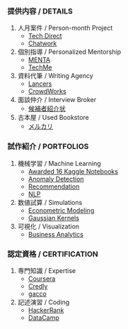 ### 提供内容 / DETAILS
1. 人月案件 / Person-month Project
    * [Tech Direct](https://techdirect.jp/users/4e98de22-680c-46e7-a6ac-6e10bc6d2f9b)
    * [Chatwork](https://www.chatwork.com/FreeAnalytics)
1. 個別指導 / Personalized Mentorship
    * [MENTA](https://menta.work/plan/15007?ref=mentor_profile)
    * [TechMe](https://techme.jp/expert/43ce202e-8b83-4b54-b8e1-c8103cf993f5)
1. 資料代筆 / Writing Agency
    * [Lancers](https://www.lancers.jp/menu/detail/1292334)
    * [CrowdWorks](https://crowdworks.jp/public/employees/5696943)
1. 面談仲介 / Interview Broker
    * [候補者紹介状](https://docs.google.com/forms/d/e/1FAIpQLSc6XFzYcY2UBKbGplD6tDiPAWw2-wgZnRl5DxQ_njkw87WYsA/viewform?usp=sharing)
1. 古本屋 / Used Bookstore
    * [メルカリ](https://jp.mercari.com/user/profile/272985491?status=on_sale)

### 試作紹介 / PORTFOLIOS
1. 機械学習 / Machine Learning
    * [Awarded 16 Kaggle Notebooks](https://github.com/Satoru-Shibata-JPN/Kaggle/blob/main/README.md)
    * [Anomaly Detection](https://github.com/Satoru-Shibata-JPN/AnomalyDetection/blob/main/README.md)
    * [Recommendation](https://github.com/Satoru-Shibata-JPN/Recommendation/blob/main/README.md)
    * [NLP](https://github.com/Satoru-Shibata-JPN/NLP/blob/main/README.md)
1. 数値試算 / Simulations
    * [Econometric Modeling](https://github.com/Satoru-Shibata-JPN/EconometricModeling/blob/main/README.md)
    * [Gaussian Kernels](https://github.com/Satoru-Shibata-JPN/GaussianKernels/blob/main/README.md)
1. 可視化 / Visualization
    * [Business Analytics](https://github.com/Satoru-Shibata-JPN/BusinessAnalytics/blob/main/README.md)

### 認定資格 / CERTIFICATION
1. 専門知識 / Expertise
   * [Coursera](https://www.coursera.org/learner/satoru-shibata)
   * [Credly](https://www.credly.com/users/satoru-shibata/badges#credly)
   * [gacco](https://lms.gacco.org/u/SatoruShibata#accomplishments)
1. 記述演習 / Coding
   * [HackerRank](https://www.hackerrank.com/profile/satorushibata)
   * [DataCamp](https://www.datacamp.com/portfolio/satorushibata)
